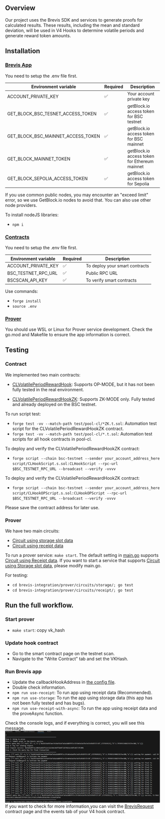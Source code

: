 ## Overview

Our project uses the Brevis SDK and services to generate proofs for calculated results. These results, including the mean and standard deviation, will be used in V4 Hooks to determine volatile periods and generate reward token amounts.

## Installation

### [Brevis App](/brevis-integration/app/)

You need to setup the .env file first.

| Environment variable | Required | Description |
| -------- | ------- |--------|
|ACCOUNT_PRIVATE_KEY|✅ | Your account private key|
|GET_BLOCK_BSC_TESNET_ACCESS_TOKEN|✅| getBlock.io access token for BSC testnet|
|GET_BLOCK_BSC_MAINNET_ACCESS_TOKEN|✅|getBlock.io access token for BSC mainnet|
|GET_BLOCK_MAINNET_TOKEN|✅| getBlock.io access token for Ethereum mainnet|
|GET_BLOCK_SEPOLIA_ACCESS_TOKEN|✅| getBlock.io access token for Sepolia|

If you use common public nodes, you may encounter an "exceed limit" error, so we use GetBlock.io nodes to avoid that. You can also use other node providers.

To install nodeJS libraries:
- ```npm i```

### [Contracts](/brevis-integration/contracts/)

You need to setup the .env file first.

| Environment variable | Required | Description |
| -------- | ------- |--------|
|ACCOUNT_PRIVATE_KEY|✅ | To deploy your smart contracts|
|BSC_TESTNET_RPC_URL|✅| Public RPC URL|
|BSCSCAN_API_KEY|✅|To verify smart contracts|

Use commands:
- ```forge install```
- ```source .env```

### [Prover](/brevis-integration/prover/)

You should use WSL or Linux for Prover service development. Check the go.mod and Makefile to ensure the app information is correct.

## Testing

### Contract

We implemented two main contracts:
- [CLVolatilePeriodRewardHook](/brevis-integration/contracts/src/pool-cl/CLVolatilePeriodRewardHook.sol): Supports OP-MODE, but it has not been fully tested in the real environment.

- [CLVolatilePeriodRewardHookZK](/brevis-integration/contracts/src/pool-cl/CLVolatilePeriodRewardHookZK.sol): Supports ZK-MODE only. Fully tested and already deployed on the BSC testnet.

To run script test:
- ```forge test -vv --match-path test/pool-cl/*ZK.t.sol```: Automation test script for the CLVolatilePeriodRewardHookZK contract.
- ```forge test -vv --match-path test/pool-cl/*.t.sol```: Automation test scripts for all hook contracts in pool-cl.

To deploy and verify the CLVolatilePeriodRewardHookZK contract:
- ```forge script --chain bsc-testnet --sender your_account_address_here script/CLHookScript.s.sol:CLHookScript --rpc-url $BSC_TESTNET_RPC_URL --broadcast --verify -vvvv```

To deploy and verify the CLVolatilePeriodRewardHookZK contract:

- ```forge script --chain bsc-testnet --sender your_account_address_here script/CLHookOPScript.s.sol:CLHookOPScript --rpc-url $BSC_TESTNET_RPC_URL --broadcast --verify -vvvv```

Please save the contract address for later use.

### Prover
We have two main circuits:
- [Circuit using storage slot data](brevis-integration/prover/circuits/storage/circuit.go)
- [Circuit using receipt data](brevis-integration/prover/circuits/receipt/circuit.go)

To run a prover service: ```make start```. The default setting in [main.go](brevis-integration/prover/cmd/main.go) supports [Circuit using Receipt data](brevis-integration/prover/circuits/receipt/circuit.go). If you want to start a service that supports [Circuit using Storage slot data](brevis-integration/prover/circuits/storage/circuit.go), please modify main.go.

For testing:
- ```cd brevis-integration/prover/circuits/storage/; go test```
- ```cd brevis-integration/prover/circuits/receipt/; go test```

## Run the full workflow.

### Start prover

- ```make start```: copy vk_hash
### Update hook contract
- Go to the smart contract page on the testnet scan.
- Navigate to the "Write Contract" tab and set the VKHash.

### Run Brevis app

- Update the callbackHookAddress in [the config file](/brevis-integration/app/src/config.ts).
- Double check information.
- ```npm run use-receipt```: To run app using receipt data (Recommended).
- ```npm run use-storage```: To run the app using storage data (this app has not been fully tested and has bugs).
- ```npm run use-receipt-with-async```: To run the app using receipt data and the proveAsync function.

Check the console logs, and if everything is correct, you will see this message.
![logs](docs/images/success_message.png)
If you want to check for more information,you can visit the [BrevisRequest](https://docs.brevis.network/developer-resources/contract-addresses-and-rpc-endpoints) contract page and the events tab of your V4 hook contract.